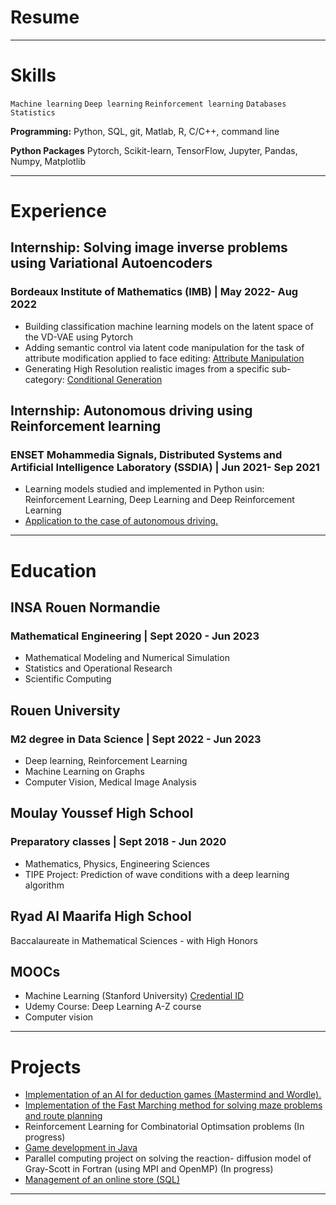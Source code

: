 # Resume
---

# Skills
`Machine learning`  `Deep learning`  `Reinforcement learning`  `Databases`   `Statistics` 

**Programming:** Python, SQL, git, Matlab, R, C/C++, command line

**Python Packages** Pytorch, Scikit-learn, TensorFlow, Jupyter, Pandas, Numpy, Matplotlib

---
# Experience

## Internship: Solving image inverse problems using Variational Autoencoders
### Bordeaux Institute of Mathematics (IMB) | May 2022- Aug 2022 
* Building classification machine learning models on the
latent space of the VD-VAE using Pytorch
* Adding semantic control via latent code manipulation for
the task of attribute modification applied to face editing: [Attribute Manipulation](https://redouane-b.github.io/Attribute_Manipulation--Public--/)
* Generating High Resolution realistic images from a
specific sub-category: [Conditional Generation](https://redouane-b.github.io/Conditional_generation--Public--/)

## Internship: Autonomous driving using Reinforcement learning 
### ENSET Mohammedia Signals, Distributed Systems and Artificial Intelligence Laboratory (SSDIA) | Jun 2021- Sep 2021

- Learning models studied and implemented in Python usin: 
Reinforcement Learning, Deep Learning and Deep Reinforcement Learning
- [Application to the case of autonomous driving.](/pdf/rapport_stage-24-27.pdf)

---

# Education

## INSA Rouen Normandie
### Mathematical Engineering | Sept 2020 - Jun 2023
* Mathematical Modeling and Numerical Simulation
* Statistics and Operational Research
* Scientific Computing

## Rouen University 
### M2 degree in Data Science | Sept 2022 - Jun 2023
* Deep learning, Reinforcement Learning
* Machine Learning on Graphs
* Computer Vision, Medical Image Analysis

## Moulay Youssef High School
### Preparatory classes | Sept 2018 - Jun 2020 
- Mathematics, Physics, Engineering Sciences
- TIPE Project: Prediction of wave conditions with a deep learning algorithm

## Ryad Al Maarifa High School
Baccalaureate in Mathematical Sciences - with High Honors

## MOOCs
* Machine Learning (Stanford University) [Credential ID](https://coursera.org/verify/CDR426GL72LU)
* Udemy Course: Deep Learning A-Z course
* Computer vision

---

# Projects
- [Implementation of an AI for deduction games (Mastermind and Wordle).](https://gitlab.insa-rouen.fr/kgatel/Projet_Cpp_S8)
- [Implementation of the Fast Marching method for solving maze problems and route planning](https://redouane-b.github.io/Fast_Marching/)
- Reinforcement Learning for Combinatorial Optimsation problems (In progress)
- [Game development in Java](/pdf/pong.pdf)
- Parallel computing project on solving the reaction- diffusion model of Gray-Scott in Fortran (using MPI and OpenMP) (In progress)
- [Management of an online store (SQL)](/pdf/BDD.pdf)

---

